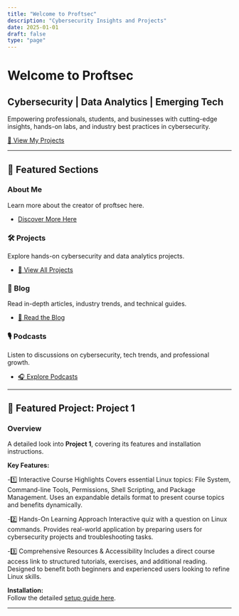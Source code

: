 ```yaml
---
title: "Welcome to Proftsec"
description: "Cybersecurity Insights and Projects"
date: 2025-01-01
draft: false
type: "page"
---
```


<!-- Hero Section -->
<div class="hero">
  <h1>Welcome to Proftsec</h1>
  <h2>Cybersecurity | Data Analytics | Emerging Tech</h2>
  <p>Empowering professionals, students, and businesses with cutting-edge insights, hands-on labs, and industry best practices in cybersecurity.</p>
  <div class="hero-buttons">
    <a href="/projects" class="button">📂 View My Projects</a>
    <!--<a href="/contact" class="button">📩 Contact Me</a> -->
  </div>
</div>

---

## 🔹 Featured Sections

### About Me
Learn more about the creator of proftsec here.
- [Discover More Here](/about)

### 🛠️ Projects
Explore hands-on cybersecurity and data analytics projects.
- [📂 View All Projects](/projects)

### 📰 Blog
Read in-depth articles, industry trends, and technical guides.
- [📝 Read the Blog](/blog)

### 🎙️ Podcasts
Listen to discussions on cybersecurity, tech trends, and professional growth.
- [🎧 Explore Podcasts](/podcasts)


---

## 🌟 Featured Project: **Project 1**
### **Overview**
A detailed look into **Project 1**, covering its features and installation instructions.

**Key Features:**

-1️⃣ Interactive Course Highlights
Covers essential Linux topics: File System, Command-line Tools, Permissions, Shell Scripting, and Package Management.
Uses an expandable details format to present course topics and benefits dynamically.

-2️⃣ Hands-On Learning Approach
Interactive quiz with a question on Linux commands.
Provides real-world application by preparing users for cybersecurity projects and troubleshooting tasks.

-3️⃣ Comprehensive Resources & Accessibility
Includes a direct course access link to structured tutorials, exercises, and additional reading.
Designed to benefit both beginners and experienced users looking to refine Linux skills.

**Installation:**  
Follow the detailed [setup guide here](/projects/).

---
